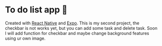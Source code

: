 # To do list app 📝
Created with [React Native](https://reactnative.dev/) and [Expo](https://docs.expo.dev/). This is my second project, the checkbar is not works yet, but you can add some task and delete task.
Soon I will add function for checkbar and maybe change background features using ur own image. 
